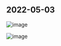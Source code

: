 ## 2022-05-03  

![image](https://user-images.githubusercontent.com/61939286/173381730-059404e6-430b-4d75-99e8-a770968b6556.png)

![image](https://user-images.githubusercontent.com/61939286/173381756-3673f628-043d-467e-9a19-784550e94821.png)
